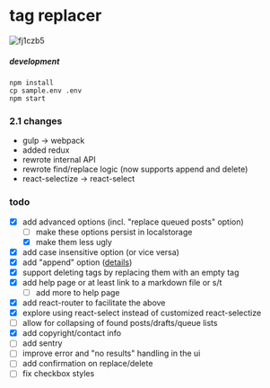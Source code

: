 # tag replacer

![fj1czb5](https://user-images.githubusercontent.com/1895116/46588062-f7a29300-ca63-11e8-9dd8-5c4fccf12651.png)

##### development
```
npm install
cp sample.env .env
npm start
```

### 2.1 changes
- gulp → webpack
- added redux
- rewrote internal API
- rewrote find/replace logic (now supports append and delete)
- react-selectize → react-select

### todo
- [x] add advanced options (incl. "replace queued posts" option)
  - [ ] make these options persist in localstorage
  - [x] make them less ugly
- [x] add case insensitive option (or vice versa)
- [x] add "append" option ([details](https://tagreplacer.tumblr.com/post/170355934973/hi-i-was-wondering-if-you-have-any-suggestions))
- [x] support deleting tags by replacing them with an empty tag
- [x] add help page or at least link to a markdown file or s/t
  - [ ] add more to help page
- [x] add react-router to facilitate the above
- [x] explore using react-select instead of customized react-selectize
- [ ] allow for collapsing of found posts/drafts/queue lists
- [x] add copyright/contact info
- [ ] add sentry
- [ ] improve error and "no results" handling in the ui
- [ ] add confirmation on replace/delete 
- [ ] fix checkbox styles
